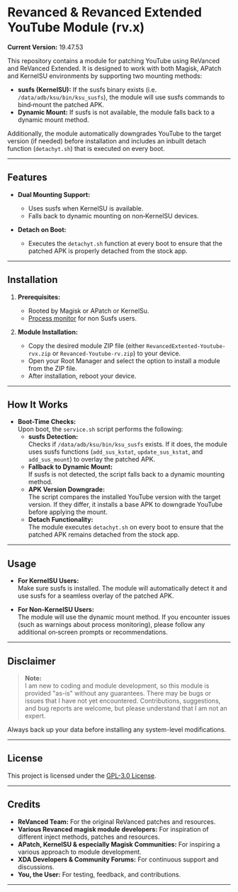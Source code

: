 # Revanced & Revanced Extended YouTube Module (rv.x)

**Current Version:** 19.47.53

This repository contains a module for patching YouTube using ReVanced and ReVanced Extended. It is designed to work with both Magisk, APatch and KernelSU environments by supporting two mounting methods:

- **susfs (KernelSU):** If the susfs binary exists (i.e. `/data/adb/ksu/bin/ksu_susfs`), the module will use susfs commands to bind‑mount the patched APK.
- **Dynamic Mount:** If susfs is not available, the module falls back to a dynamic mount method.

Additionally, the module automatically downgrades YouTube to the target version (if needed) before installation and includes an inbuilt detach function (`detachyt.sh`) that is executed on every boot.

---

## Features

- **Dual Mounting Support:**  
  - Uses susfs when KernelSU is available.
  - Falls back to dynamic mounting on non‑KernelSU devices.

- **Detach on Boot:**  
  - Executes the `detachyt.sh` function at every boot to ensure that the patched APK is properly detached from the stock app.

---

## Installation

1. **Prerequisites:**
   - Rooted by Magisk or APatch or KernelSu.
   - [Process monitor](https://github.com/HuskyDG/magic_proc_monitor/releases/tag/v2.3) for non Susfs users.

2. **Module Installation:**
   - Copy the desired module ZIP file (either `RevancedExtented-Youtube-rvx.zip` or `Revanced-Youtube-rv.zip`) to your device.
   - Open your Root Manager and select the option to install a module from the ZIP file.
   - After installation, reboot your device.

---

## How It Works

- **Boot-Time Checks:**  
  Upon boot, the `service.sh` script performs the following:
  - **susfs Detection:**  
    Checks if `/data/adb/ksu/bin/ksu_susfs` exists. If it does, the module uses susfs functions (`add_sus_kstat`, `update_sus_kstat`, and `add_sus_mount`) to overlay the patched APK.
  - **Fallback to Dynamic Mount:**  
    If susfs is not detected, the script falls back to a dynamic mounting method.
  - **APK Version Downgrade:**  
    The script compares the installed YouTube version with the target version. If they differ, it installs a base APK to downgrade YouTube before applying the mount.
  - **Detach Functionality:**  
    The module executes `detachyt.sh` on every boot to ensure that the patched APK remains detached from the stock app.

---

## Usage

- **For KernelSU Users:**  
  Make sure susfs is installed. The module will automatically detect it and use susfs for a seamless overlay of the patched APK.

- **For Non-KernelSU Users:**  
  The module will use the dynamic mount method. If you encounter issues (such as warnings about process monitoring), please follow any additional on‑screen prompts or recommendations.

---

## Disclaimer

> **Note:**  
> I am new to coding and module development, so this module is provided "as-is" without any guarantees. There may be bugs or issues that I have not yet encountered. Contributions, suggestions, and bug reports are welcome, but please understand that I am not an expert.

Always back up your data before installing any system-level modifications.

---

## License

This project is licensed under the [GPL-3.0 License](LICENSE).

---

## Credits

- **ReVanced Team:** For the original ReVanced patches and resources.
- **Various Revanced magisk module developers:** For inspiration of different inject methods, patches and resources.
- **APatch, KernelSU & especially Magisk Communities:** For inspiring a various approach to module development.
- **XDA Developers & Community Forums:** For continuous support and discussions.
- **You, the User:** For testing, feedback, and contributions.

---
